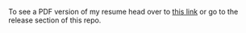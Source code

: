 To see a PDF version of my resume head over to [this link](https://taping-memory.dev/resume) or go to the release section of this repo.
